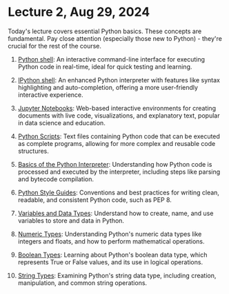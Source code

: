 # Lecture 2, Aug 29, 2024

Today's lecture covers essential Python basics. These concepts are fundamental. Pay close attention (especially those new to Python) - they're crucial for the rest of the course.

1. [Python shell](../topics/python-shell/python-shell.md): An interactive command-line interface for executing Python code in real-time, ideal for quick testing and learning.

2. [IPython shell](../topics/ipython-shell/ipython-shell.md): An enhanced Python interpreter with features like syntax highlighting and auto-completion, offering a more user-friendly interactive experience.

3. [Jupyter Notebooks](../topics/jupyter-notebooks/jupyter-notebooks.ipynb): Web-based interactive environments for creating documents with live code, visualizations, and explanatory text, popular in data science and education.

4. [Python Scripts](../topics/python-scripts/python-scripts.md): Text files containing Python code that can be executed as complete programs, allowing for more complex and reusable code structures.

5. [Basics of the Python Interpreter](../topics/python-interpreter/interpreter-basics.md): Understanding how Python code is processed and executed by the interpreter, including steps like parsing and bytecode compilation.

6. [Python Style Guides](../topics/python-style-guide/python-style-guide.md): Conventions and best practices for writing clean, readable, and consistent Python code, such as PEP 8.

7. [Variables and Data Types](../topics/variables-and-data-types.ipynb): Understand how to create, name, and use variables to store and data in Python.

8. [Numeric Types](../topics/numerics/numeric-types.ipynb): Understanding Python's numeric data types like integers and floats, and how to perform mathematical operations.

9. [Boolean Types](../topics/booleans/boolean-type.ipynb): Learning about Python's boolean data type, which represents True or False values, and its use in logical operations.

10. [String Types](../topics/strings/string-type.ipynb): Examining Python's string data type, including creation, manipulation, and common string operations.